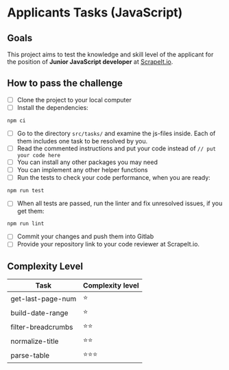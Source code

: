 # Applicants Tasks (JavaScript)



## Goals


This project aims to test the knowledge and skill level of the applicant for the position of **Junior JavaScript developer** at [ScrapeIt.io](https://scrapeit.io).


## How to pass the challenge

- [ ] Clone the project to your local computer
- [ ] Install the dependencies:
```
npm ci
```

- [ ] Go to the directory `src/tasks/` and examine the js-files inside. Each of them includes one task to be resolved by you.
- [ ] Read the commented instructions and put your code instead of `// put your code here`
- [ ] You can install any other packages you may need
- [ ] You can implement any other helper functions
- [ ] Run the tests to check your code performance, when you are ready:
```
npm run test
```

- [ ] When all tests are passed, run the linter and fix unresolved issues, if you get them:
```
npm run lint
```

- [ ] Commit your changes and push them into Gitlab
- [ ] Provide your repository link to your code reviewer at ScrapeIt.io. 

## Complexity Level

| Task | Complexity level |
| ------ | ------ |
| get-last-page-num | ⭐ |
| build-date-range | ⭐ |
| filter-breadcrumbs | ⭐⭐ |
| normalize-title | ⭐⭐ |
| parse-table | ⭐⭐⭐ |
